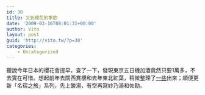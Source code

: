```yaml
---
id: 30
title: 又到櫻花的季節
date: '2009-03-16T08:01:31+00:00'
author: Vito
layout: post
guid: 'http://vito.tw/?p=30'
categories:
    - Uncategorized
---
```


聽說今年日本的櫻花會提早，查了一下，發現東京五日機加酒竟然只要1萬多，不去實在可惜。想起前年去關西賞櫻和去年東北紅葉，稍微整理了[一些](http://photo.vito.tw)出來；順便更新「名宿之旅」系列，先上酸湯，有空再寫妙乃湯和佐勘。
